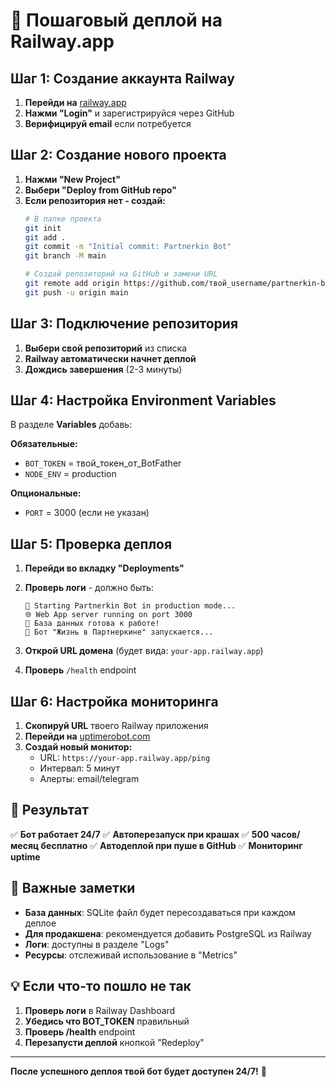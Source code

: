 # 🚂 Пошаговый деплой на Railway.app

## Шаг 1: Создание аккаунта Railway

1. **Перейди на** [railway.app](https://railway.app)
2. **Нажми "Login"** и зарегистрируйся через GitHub
3. **Верифицируй email** если потребуется

## Шаг 2: Создание нового проекта

1. **Нажми "New Project"**
2. **Выбери "Deploy from GitHub repo"**
3. **Если репозитория нет - создай:**
   ```bash
   # В папке проекта
   git init
   git add .
   git commit -m "Initial commit: Partnerkin Bot"
   git branch -M main

   # Создай репозиторий на GitHub и замени URL
   git remote add origin https://github.com/твой_username/partnerkin-bot.git
   git push -u origin main
   ```

## Шаг 3: Подключение репозитория

1. **Выбери свой репозиторий** из списка
2. **Railway автоматически начнет деплой**
3. **Дождись завершения** (2-3 минуты)

## Шаг 4: Настройка Environment Variables

В разделе **Variables** добавь:

**Обязательные:**
- `BOT_TOKEN` = твой_токен_от_BotFather
- `NODE_ENV` = production

**Опциональные:**
- `PORT` = 3000 (если не указан)

## Шаг 5: Проверка деплоя

1. **Перейди во вкладку "Deployments"**
2. **Проверь логи** - должно быть:
   ```
   🚀 Starting Partnerkin Bot in production mode...
   🌐 Web App server running on port 3000
   🚀 База данных готова к работе!
   🚀 Бот "Жизнь в Партнеркине" запускается...
   ```

3. **Открой URL домена** (будет вида: `your-app.railway.app`)
4. **Проверь** `/health` endpoint

## Шаг 6: Настройка мониторинга

1. **Скопируй URL** твоего Railway приложения
2. **Перейди на** [uptimerobot.com](https://uptimerobot.com)
3. **Создай новый монитор:**
   - URL: `https://your-app.railway.app/ping`
   - Интервал: 5 минут
   - Алерты: email/telegram

## 🎯 Результат

✅ **Бот работает 24/7**
✅ **Автоперезапуск при крашах**
✅ **500 часов/месяц бесплатно**
✅ **Автодеплой при пуше в GitHub**
✅ **Мониторинг uptime**

## 🚨 Важные заметки

- **База данных**: SQLite файл будет пересоздаваться при каждом деплое
- **Для продакшена**: рекомендуется добавить PostgreSQL из Railway
- **Логи**: доступны в разделе "Logs"
- **Ресурсы**: отслеживай использование в "Metrics"

## 💡 Если что-то пошло не так

1. **Проверь логи** в Railway Dashboard
2. **Убедись что BOT_TOKEN** правильный
3. **Проверь /health** endpoint
4. **Перезапусти деплой** кнопкой "Redeploy"

---

**После успешного деплоя твой бот будет доступен 24/7!** 🎉